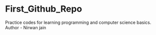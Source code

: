 # First_Github_Repo
Practice codes for learning programming and computer science basics. 
<br>
Author - Nirwan jain
